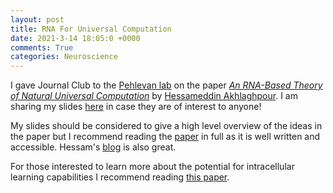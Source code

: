 ```yaml
---
layout: post
title: RNA For Universal Computation
date: 2021-3-14 18:05:0 +0000
comments: True
categories: Neuroscience
---
```




I gave Journal Club to the [Pehlevan lab](https://pehlevan.seas.harvard.edu/) on the paper <em>[An RNA­-Based Theory of Natural Universal Computation](https://arxiv.org/pdf/2008.08814.pdf)</em> by [Hessameddin Akhlaghpour](https://twitter.com/thehessam?lang=en). I am sharing my slides [here](https://docs.google.com/presentation/d/1f9qYDa_iNUNS0029p47U26GtUAwFS3A9AeWQBBiWeVo/edit?usp=sharing) in case they are of interest to anyone!

My slides should be considered to give a high level overview of the ideas in the paper but I recommend reading the [paper](https://arxiv.org/pdf/2008.08814.pdf) in full as it is well written and accessible. Hessam's [blog](http://www.lifeiscomputation.com/) is also great.

For those interested to learn more about the potential for intracellular learning capabilities I recommend reading [this paper](https://elifesciences.org/articles/61907).
